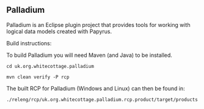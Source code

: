 Palladium
---------

Palladium is an Eclipse plugin project that provides tools for working with logical data models created with Papyrus.

Build instructions:

To build Palladium you will need Maven (and Java) to be installed.

`cd uk.org.whitecottage.palladium`

`mvn clean verify -P rcp`

The built RCP for Palladium (Windows and Linux) can then be found in:

`./releng/rcp/uk.org.whitecottage.palladium.rcp.product/target/products`
